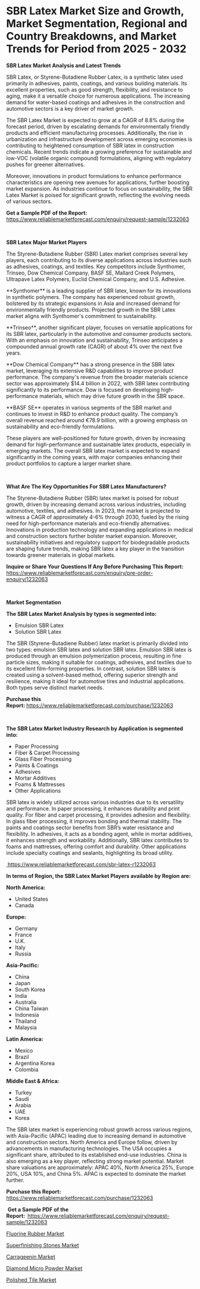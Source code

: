 <p><h1>SBR Latex Market Size and Growth, Market Segmentation, Regional and Country Breakdowns, and Market Trends for Period from 2025 -  2032</h1></p><p><strong>SBR Latex Market Analysis and Latest Trends</strong></p>
<p><p>SBR Latex, or Styrene-Butadiene Rubber Latex, is a synthetic latex used primarily in adhesives, paints, coatings, and various building materials. Its excellent properties, such as good strength, flexibility, and resistance to aging, make it a versatile choice for numerous applications. The increasing demand for water-based coatings and adhesives in the construction and automotive sectors is a key driver of market growth.</p><p>The SBR Latex Market is expected to grow at a CAGR of 8.8% during the forecast period, driven by escalating demands for environmentally friendly products and efficient manufacturing processes. Additionally, the rise in urbanization and infrastructure development across emerging economies is contributing to heightened consumption of SBR latex in construction chemicals. Recent trends indicate a growing preference for sustainable and low-VOC (volatile organic compound) formulations, aligning with regulatory pushes for greener alternatives. </p><p>Moreover, innovations in product formulations to enhance performance characteristics are opening new avenues for applications, further boosting market expansion. As industries continue to focus on sustainability, the SBR Latex Market is poised for significant growth, reflecting the evolving needs of various sectors.</p></p>
<p><strong>Get a Sample PDF of the Report:&nbsp;</strong> <a href="https://www.reliablemarketforecast.com/enquiry/request-sample/1232063?utm_campaign=1840&utm_medium=2&utm_source=Github&utm_content=ia&utm_term=01042025&utm_id=sbr-latex">https://www.reliablemarketforecast.com/enquiry/request-sample/1232063</a></p>
<p>&nbsp;</p>
<p><strong>SBR Latex Major Market Players</strong></p>
<p><p>The Styrene-Butadiene Rubber (SBR) Latex market comprises several key players, each contributing to its diverse applications across industries such as adhesives, coatings, and textiles. Key competitors include Synthomer, Trinseo, Dow Chemical Company, BASF SE, Mallard Creek Polymers, Ultrapave Latex Polymers, Euclid Chemical Company, and U.S. Adhesive.</p><p>**Synthomer** is a leading supplier of SBR latex, known for its innovations in synthetic polymers. The company has experienced robust growth, bolstered by its strategic expansions in Asia and increased demand for environmentally friendly products. Projected growth in the SBR Latex market aligns with Synthomer's commitment to sustainability.</p><p>**Trinseo**, another significant player, focuses on versatile applications for its SBR latex, particularly in the automotive and consumer products sectors. With an emphasis on innovation and sustainability, Trinseo anticipates a compounded annual growth rate (CAGR) of about 4% over the next five years.</p><p>**Dow Chemical Company** has a strong presence in the SBR latex market, leveraging its extensive R&D capabilities to improve product performance. The company's revenue from the broader materials science sector was approximately $14.4 billion in 2022, with SBR latex contributing significantly to its performance. Dow is focused on developing high-performance materials, which may drive future growth in the SBR space.</p><p>**BASF SE** operates in various segments of the SBR market and continues to invest in R&D to enhance product quality. The company’s overall revenue reached around €78.9 billion, with a growing emphasis on sustainability and eco-friendly formulations.</p><p>These players are well-positioned for future growth, driven by increasing demand for high-performance and sustainable latex products, especially in emerging markets. The overall SBR latex market is expected to expand significantly in the coming years, with major companies enhancing their product portfolios to capture a larger market share.</p></p>
<p>&nbsp;</p>
<p><strong>What Are The Key Opportunities For SBR Latex Manufacturers?</strong></p>
<p><p>The Styrene-Butadiene Rubber (SBR) latex market is poised for robust growth, driven by increasing demand across various industries, including automotive, textiles, and adhesives. In 2023, the market is projected to witness a CAGR of approximately 4-6% through 2030, fueled by the rising need for high-performance materials and eco-friendly alternatives. Innovations in production technology and expanding applications in medical and construction sectors further bolster market expansion. Moreover, sustainability initiatives and regulatory support for biodegradable products are shaping future trends, making SBR latex a key player in the transition towards greener materials in global markets.</p></p>
<p><strong>Inquire or Share Your Questions If Any Before Purchasing This Report:</strong> <a href="https://www.reliablemarketforecast.com/enquiry/pre-order-enquiry/1232063?utm_campaign=1840&utm_medium=2&utm_source=Github&utm_content=ia&utm_term=01042025&utm_id=sbr-latex">https://www.reliablemarketforecast.com/enquiry/pre-order-enquiry/1232063</a></p>
<p>&nbsp;</p>
<p><strong>Market Segmentation</strong></p>
<p><strong>The SBR Latex Market Analysis by types is segmented into:</strong></p>
<p><ul><li>Emulsion SBR Latex</li><li>Solution SBR Latex</li></ul></p>
<p><p>The SBR (Styrene-Butadiene Rubber) latex market is primarily divided into two types: emulsion SBR latex and solution SBR latex. Emulsion SBR latex is produced through an emulsion polymerization process, resulting in fine particle sizes, making it suitable for coatings, adhesives, and textiles due to its excellent film-forming properties. In contrast, solution SBR latex is created using a solvent-based method, offering superior strength and resilience, making it ideal for automotive tires and industrial applications. Both types serve distinct market needs.</p></p>
<p><strong>Purchase this Report:&nbsp;</strong><a href="https://www.reliablemarketforecast.com/purchase/1232063?utm_campaign=1840&utm_medium=2&utm_source=Github&utm_content=ia&utm_term=01042025&utm_id=sbr-latex">https://www.reliablemarketforecast.com/purchase/1232063</a></p>
<p>&nbsp;</p>
<p><strong>The SBR Latex Market Industry Research by Application is segmented into:</strong></p>
<p><ul><li>Paper Processing</li><li>Fiber & Carpet Processing</li><li>Glass Fiber Processing</li><li>Paints & Coatings</li><li>Adhesives</li><li>Mortar Additives</li><li>Foams & Mattresses</li><li>Other Applications</li></ul></p>
<p><p>SBR latex is widely utilized across various industries due to its versatility and performance. In paper processing, it enhances durability and print quality. For fiber and carpet processing, it provides adhesion and flexibility. In glass fiber processing, it improves bonding and thermal stability. The paints and coatings sector benefits from SBR’s water resistance and flexibility. In adhesives, it acts as a bonding agent, while in mortar additives, it enhances strength and workability. Additionally, SBR latex contributes to foams and mattresses, offering comfort and durability. Other applications include specialty coatings and sealants, highlighting its broad utility.</p></p>
<p><a href="https://www.reliablemarketforecast.com/sbr-latex-r1232063?utm_campaign=1840&utm_medium=2&utm_source=Github&utm_content=ia&utm_term=01042025&utm_id=sbr-latex">&nbsp;https://www.reliablemarketforecast.com/sbr-latex-r1232063</a></p>
<p><strong>In terms of Region, the SBR Latex Market Players available by Region are:</strong></p>
<p>
    <p> <strong> North America: </strong>
        <ul>
            <li>United States</li>
            <li>Canada</li>
        </ul>
        </p> 
    <p> <strong> Europe: </strong>
        <ul>
            <li>Germany</li>
            <li>France</li>
            <li>U.K.</li>
            <li>Italy</li>
            <li>Russia</li>
        </ul>
        </p> 
    <p> <strong> Asia-Pacific: </strong>
        <ul>
            <li>China</li>
            <li>Japan</li>
            <li>South Korea</li>
            <li>India</li>
            <li>Australia</li>
            <li>China Taiwan</li>
            <li>Indonesia</li>
            <li>Thailand</li>
            <li>Malaysia</li>
        </ul>
        </p> 
    <p> <strong> Latin America: </strong>
        <ul>
            <li>Mexico</li>
            <li>Brazil</li>
            <li>Argentina Korea</li>
            <li>Colombia</li>
        </ul>
        </p> 
    <p> <strong> Middle East & Africa: </strong>
        <ul>
            <li>Turkey</li>
            <li>Saudi</li>
            <li>Arabia</li>
            <li>UAE</li>
            <li>Korea</li>
        </ul>
    </p>
    </p>
<p><p>The SBR latex market is experiencing robust growth across various regions, with Asia-Pacific (APAC) leading due to increasing demand in automotive and construction sectors. North America and Europe follow, driven by advancements in manufacturing technologies. The USA occupies a significant share, attributed to its established end-use industries. China is also emerging as a key player, reflecting strong market potential. Market share valuations are approximately: APAC 40%, North America 25%, Europe 20%, USA 10%, and China 5%. APAC is expected to dominate the market further.</p></p>
<p><strong>Purchase this Report: </strong><a href="https://www.reliablemarketforecast.com/purchase/1232063?utm_campaign=1840&utm_medium=2&utm_source=Github&utm_content=ia&utm_term=01042025&utm_id=sbr-latex">https://www.reliablemarketforecast.com/purchase/1232063</a></p>
<p>&nbsp;<strong>Get a Sample PDF of the Report:&nbsp;&nbsp;</strong><a href="https://www.reliablemarketforecast.com/enquiry/request-sample/1232063?utm_campaign=1840&utm_medium=2&utm_source=Github&utm_content=ia&utm_term=01042025&utm_id=sbr-latex">https://www.reliablemarketforecast.com/enquiry/request-sample/1232063</a></p>
<p><strong></strong></p>
<p><p><a href="https://github.com/sacmatidora/Market-Research-Report-List-1/blob/main/fluorine-rubber-market.md?utm_campaign=1840&utm_medium=2&utm_source=Github&utm_content=ia&utm_term=01042025&utm_id=sbr-latex">Fluorine Rubber Market</a></p><p><a href="https://github.com/yaldotiedegq/Market-Research-Report-List-1/blob/main/superfinishing-stones-market.md?utm_campaign=1840&utm_medium=2&utm_source=Github&utm_content=ia&utm_term=01042025&utm_id=sbr-latex">Superfinishing Stones Market</a></p><p><a href="https://github.com/shiahbuyerin/Market-Research-Report-List-1/blob/main/carrageenin-market.md?utm_campaign=1840&utm_medium=2&utm_source=Github&utm_content=ia&utm_term=01042025&utm_id=sbr-latex">Carrageenin Market</a></p><p><a href="https://github.com/fahieraudau9/Market-Research-Report-List-1/blob/main/diamond-micro-powder-market.md?utm_campaign=1840&utm_medium=2&utm_source=Github&utm_content=ia&utm_term=01042025&utm_id=sbr-latex">Diamond Micro Powder Market</a></p><p><a href="https://github.com/zalubakoraka/Market-Research-Report-List-1/blob/main/polished-tile-market.md?utm_campaign=1840&utm_medium=2&utm_source=Github&utm_content=ia&utm_term=01042025&utm_id=sbr-latex">Polished Tile Market</a></p></p>
